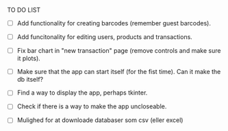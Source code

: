 TO DO LIST
 - [ ] Add functionality for creating barcodes (remember guest barcodes).
 - [ ] Add funcitonality for editing users, products and transactions.
 - [ ] Fix bar chart in "new transaction" page (remove controls and make sure it plots).
 - [ ] Make sure that the app can start itself (for the fist time). Can it make the db itself?
 - [ ] Find a way to display the app, perhaps tkinter.
 - [ ] Check if there is a way to make the app uncloseable.
 - [ ] Mulighed for at downloade databaser som csv (eller excel)
 